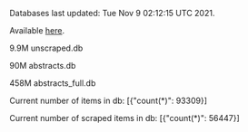 Databases last updated: Tue Nov  9 02:12:15 UTC 2021. 

Available [here](https://github.com/cbeauhilton/ash-db/releases).

9.9M	unscraped.db

90M	abstracts.db

458M	abstracts_full.db

Current number of items in db:
[{"count(*)": 93309}]

Current number of scraped items in db:
[{"count(*)": 56447}]
